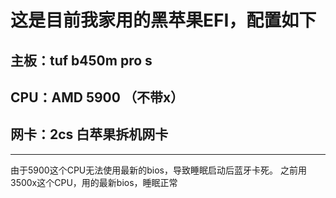 # 这是目前我家用的黑苹果EFI，配置如下
## 主板：tuf b450m pro s
## CPU：AMD 5900 （不带x）
## 网卡：2cs 白苹果拆机网卡
---
由于5900这个CPU无法使用最新的bios，导致睡眠启动后蓝牙卡死。
之前用3500x这个CPU，用的最新bios，睡眠正常
